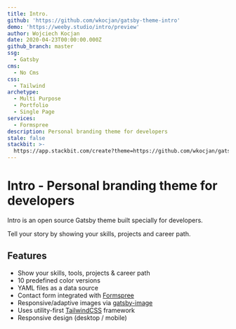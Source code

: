 ```yaml
---
title: Intro.
github: 'https://github.com/wkocjan/gatsby-theme-intro'
demo: 'https://weeby.studio/intro/preview'
author: Wojciech Kocjan
date: 2020-04-23T00:00:00.000Z
github_branch: master
ssg:
  - Gatsby
cms:
  - No Cms
css:
  - Tailwind
archetype:
  - Multi Purpose
  - Portfolio
  - Single Page
services:
  - Formspree
description: Personal branding theme for developers
stale: false
stackbit: >-
  https://app.stackbit.com/create?theme=https://github.com/wkocjan/gatsby-theme-intro
---
```


# Intro - Personal branding theme for developers

Intro is an open source Gatsby theme built specially for developers.

Tell your story by showing your skills, projects and career path.

## Features

- Show your skills, tools, projects & career path
- 10 predefined color versions
- YAML files as a data source
- Contact form integrated with [Formspree](https://formspree.io/)
- Responsive/adaptive images via [gatsby-image](https://www.gatsbyjs.org/packages/gatsby-image/)
- Uses utility-first [TailwindCSS](https://tailwindcss.com/) framework
- Responsive design (desktop / mobile)
